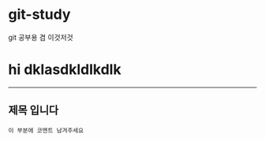 # git-study
git 공부용 겸 이것저것

hi
dklasdkldlkdlk
=======

----

## 제목 입니다

```text
이 부분에 코멘트 남겨주세요
```
